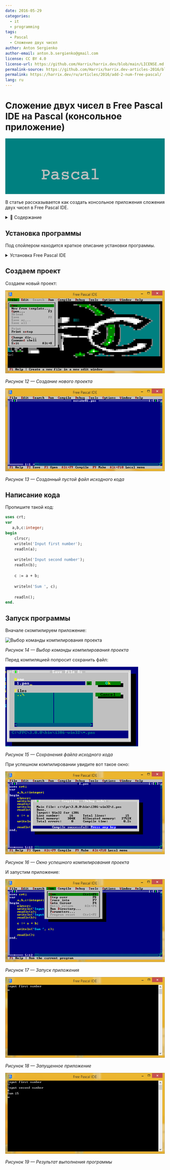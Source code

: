 ```yaml
---
date: 2016-05-29
categories:
  - it
  - programming
tags:
  - Pascal
  - Сложение двух чисел
author: Anton Sergienko
author-email: anton.b.sergienko@gmail.com
license: CC BY 4.0
license-url: https://github.com/Harrix/harrix.dev/blob/main/LICENSE.md
permalink-source: https://github.com/Harrix/harrix.dev-articles-2016/blob/main/add-2-num-free-pascal/add-2-num-free-pascal.md
permalink: https://harrix.dev/ru/articles/2016/add-2-num-free-pascal/
lang: ru
---
```


# Сложение двух чисел в Free Pascal IDE на Pascal (консольное приложение)

![Featured image](featured-image.svg)

В статье рассказывается как создать консольное приложения сложения двух чисел в Free Pascal IDE.

<details>
<summary>📖 Содержание</summary>

## Содержание

- [Установка программы](#установка-программы)
- [Создаем проект](#создаем-проект)
- [Написание кода](#написание-кода)
- [Запуск программы](#запуск-программы)

</details>

## Установка программы

Под спойлером находится краткое описание установки программы.

<details>
<summary>Установка Free Pascal IDE</summary>

Скачиваем программу тут: <https://sourceforge.net/projects/freepascal/files/?source=navbar>:

![Выбор сборки под семейство операционной системы](img/install_01.png)

_Рисунок 1 — Выбор сборки под семейство операционной системы_

![Выбор версии программы](img/install_02.png)

_Рисунок 2 — Выбор версии программы_

![Скачивание установщика](img/install_03.png)

_Рисунок 3 — Скачивание установщика_

И устанавливаем:

![Первое окно установщика](img/install_04.png)

_Рисунок 4 — Первое окно установщика_

![Выбор папки установки приложения](img/install_05.png)

_Рисунок 5 — Выбор папки установки приложения_

![Выбор типа установки](img/install_06.png)

_Рисунок 6 — Выбор типа установки_

![Выбор названия папки в главном меню](img/install_07.png)

_Рисунок 7 — Выбор названия папки в главном меню_

![Дополнительные настройки](img/install_08.png)

_Рисунок 8 — Дополнительные настройки_

![Окно перед установкой программы](img/install_09.png)

_Рисунок 9 — Окно перед установкой программы_

![Установка программы](img/install_10.png)

_Рисунок 10 — Установка программы_

![Завершение установки](img/install_11.png)

_Рисунок 11 — Завершение установки_

</details>

## Создаем проект

Создаем новый проект:

![Создание нового проекта](img/new_project_01.png)

_Рисунок 12 — Создание нового проекта_

![Созданный пустой файл исходного кода](img/new_project_02.png)

_Рисунок 13 — Созданный пустой файл исходного кода_

## Написание кода

Пропишите такой код:

```pascal
uses crt;
var
   a,b,c:integer;
begin
    clrscr;
    writeln('Input first number');
    readln(a);

    writeln('Input second number');
    readln(b);

    c := a + b;

    writeln('Sum ', c);

    readln();
end.
```

## Запуск программы

Вначале скомпилируем приложение:

![Выбор команды компилирования проекта](img/compile.png)

_Рисунок 14 — Выбор команды компилирования проекта_

Перед компиляцией попросит сохранить файл:

![Сохранения файла исходного кода](img/save.png)

_Рисунок 15 — Сохранения файла исходного кода_

При успешном компилировании увидите вот такое окно:

![Окно успешного компилирования проекта](img/compile_02.png)

_Рисунок 16 — Окно успешного компилирования проекта_

И запустим приложение:

![Запуск приложения](img/run.png)

_Рисунок 17 — Запуск приложения_

![Запущенное приложение](img/result_01.png)

_Рисунок 18 — Запущенное приложение_

![Результат выполнения программы](img/result_02.png)

_Рисунок 19 — Результат выполнения программы_
